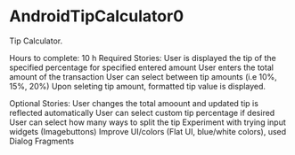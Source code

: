 AndroidTipCalculator0
=====================

Tip Calculator.

Hours to complete: 10 h
Required Stories:
  User is displayed the tip of the specified percentage for specified entered amount
  User enters the total amount of the transaction
  User can select between tip amounts (i.e 10%, 15%, 20%)
  Upon seleting tip amount, formatted tip value is displayed.
  
Optional Stories:
  User changes the total amoount and updated tip is reflected automatically
  User can select custom tip percentage if desired
  User can select how many ways to split the tip
  Experiment with trying input widgets (Imagebuttons)
  Improve UI/colors (Flat UI, blue/white colors), used Dialog Fragments
  
    
